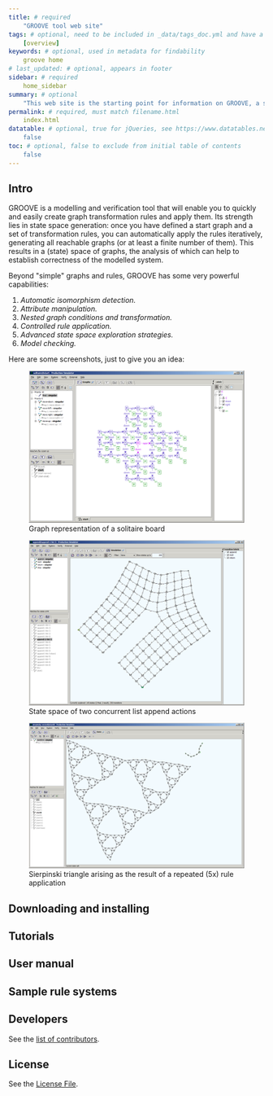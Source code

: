```yaml
---
title: # required
    "GROOVE tool web site"
tags: # optional, need to be included in _data/tags_doc.yml and have a page in tags/
    [overview]
keywords: # optional, used in metadata for findability
    groove home
# last_updated: # optional, appears in footer
sidebar: # required
    home_sidebar
summary: # optional
    "This web site is the starting point for information on GROOVE, a stand-alone tool for graph transformation and verification" # optional
permalink: # required, must match filename.html
    index.html
datatable: # optional, true for jQueries, see https://www.datatables.net/
    false
toc: # optional, false to exclude from initial table of contents
    false
---
```


## Intro

GROOVE is a modelling and verification tool that will enable you to quickly and easily create graph transformation rules and apply them.
Its strength lies in state space generation: once you have defined a start graph and a set of transformation
rules, you can automatically apply the rules iteratively, generating all reachable graphs (or at least a finite
number of them). This results in a (state) space of graphs, the analysis of which can help to establish correctness of the modelled system.

Beyond "simple" graphs and rules, GROOVE has some very powerful capabilities:

1. _Automatic isomorphism detection._
2. _Attribute manipulation._
3. _Nested graph conditions and transformation._
4. _Controlled rule application._
5. _Advanced state space exploration strategies._
6. _Model checking._

Here are some screenshots, just to give you an idea:

<figure>
    <img src="/images/solitaire.png"
         alt="Game board for solitaire">
    <figcaption>Graph representation of a solitaire board</figcaption>
</figure>

<figure>
    <img src="/images/append.png"
         alt="State space of concurrent list append">
    <figcaption>State space of two concurrent list append actions</figcaption>
</figure>

<figure>
    <img src="/images/sierpinski-5.png"
         alt="Sierpinski triangle, 5th iteration">
    <figcaption>Sierpinski triangle arising as the result of a repeated (5x) rule application</figcaption>
</figure>

## Downloading and installing

## Tutorials

## User manual

## Sample rule systems

## Developers

See the [list of contributors](./DEVELOPERS).

## License

See the [License File](./LICENSE.md).
